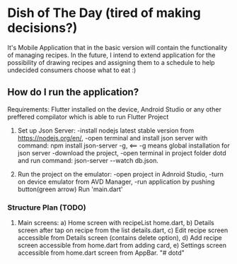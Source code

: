 # Dish of The Day (tired of making decisions?)

It's Mobile Application that in the basic version will contain the functionality of managing recipes. In the future, I intend to extend application for the possibility of drawing recipes and assigning them to a schedule to help undecided consumers choose what to eat :)

## How do I run the application?
Requirements: Flutter installed on the device, Android Studio or any other preffered compilator which is able to run Flutter Project
1) Set up Json Server:
    -install nodejs latest stable version from https://nodejs.org/en/,
    -open terminal and install json server with command: npm install json-server -g,        <== -g means global installation for json server
    -download the project,
    -open terminal in project folder dotd and run command: json-server --watch db.json.

2) Run the project on the emulator:
    -open project in Adnroid Studio,
    -turn on device emulator from AVD Manager,
    -run application by pushing button(green arrow) Run 'main.dart'

### Structure Plan (TODO)

1. Main screens:
    a) Home screen with recipeList home.dart,
    b) Details screen after tap on recipe from the list details.dart,
    c) Edit recipe screen accessible from Details screen (contains delete option),
    d) Add recipe screen accessible from home.dart from adding card,
    e) Settings screen accessible from home.dart screen from AppBar.
"# dotd" 
